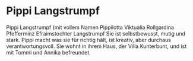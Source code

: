 # Pippi Langstrumpf
Pippi Langstrumpf (mit vollem Namen Pippilotta Viktualia Rollgardina Pfefferminz Efraimstochter Langstrumpf
Sie ist selbstbewusst, mutig und stark.
Pippi macht was sie für richtig hält, ist kreativ, aber durchaus verantwortungsvoll.
Sie wohnt in ihrem Haus, der Villa Kunterbunt, und ist mit Tommi und Annika befreundet.
